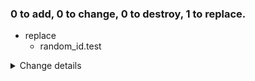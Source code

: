 ### 0 to add, 0 to change, 0 to destroy, 1 to replace.
- replace
    - random_id.test
<details><summary>Change details</summary>

```diff
# random_id.test will be replaced
@@ -1,10 +1,5 @@
 {
-  "b64_std": "qddo6VPNl1g=",
-  "b64_url": "qddo6VPNl1g",
-  "byte_length": 8,
-  "dec": "12238365863745263448",
-  "hex": "a9d768e953cd9758",
-  "id": "qddo6VPNl1g",
+  "byte_length": 10,
   "keepers": null,
   "prefix": null
 }
```

</details>
